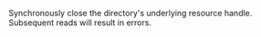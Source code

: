 <!-- YAML
added: v12.12.0
-->

Synchronously close the directory's underlying resource handle.
Subsequent reads will result in errors.

